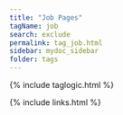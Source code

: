 ```yaml
---
title: "Job Pages"
tagName: job
search: exclude
permalink: tag_job.html
sidebar: mydoc_sidebar
folder: tags
---
```

{% include taglogic.html %}

{% include links.html %}
